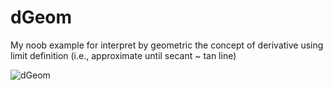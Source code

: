 # dGeom 
My noob example for interpret by geometric the concept of derivative using limit definition (i.e., approximate until secant ~ tan line)

![dGeom](https://i.imgur.com/TEQsegc.png)
